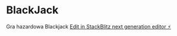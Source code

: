 # BlackJack

Gra hazardowa Blackjack
[Edit in StackBlitz next generation editor ⚡️](https://stackblitz.com/~/github.com/Magiini/BlackJack)
